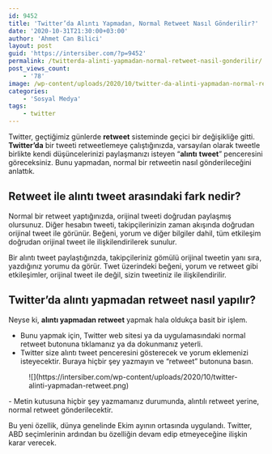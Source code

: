 ```yaml
---
id: 9452
title: 'Twitter’da Alıntı Yapmadan, Normal Retweet Nasıl Gönderilir?'
date: '2020-10-31T21:30:00+03:00'
author: 'Ahmet Can Bilici'
layout: post
guid: 'https://intersiber.com/?p=9452'
permalink: /twitterda-alinti-yapmadan-normal-retweet-nasil-gonderilir/
post_views_count:
    - '78'
image: /wp-content/uploads/2020/10/twitter-da-alinti-yapmadan-normal-retweet-nasil-gonderilir.jpg
categories:
    - 'Sosyal Medya'
tags:
    - twitter
---
```


Twitter, geçtiğimiz günlerde **retweet** sisteminde geçici bir değişikliğe gitti. **Twitter’da** bir tweeti retweetlemeye çalıştığınızda, varsayılan olarak tweetle birlikte kendi düşüncelerinizi paylaşmanızı isteyen “**alıntı** **tweet**” penceresini göreceksiniz. Bunu yapmadan, normal bir retweetin nasıl gönderileceğini anlattık.

## Retweet ile alıntı tweet arasındaki fark nedir?

Normal bir retweet yaptığınızda, orijinal tweeti doğrudan paylaşmış olursunuz. Diğer hesabın tweeti, takipçilerinizin zaman akışında doğrudan orijinal tweet ile görünür. Beğeni, yorum ve diğer bilgiler dahil, tüm etkileşim doğrudan orijinal tweet ile ilişkilendirilerek sunulur.

Bir alıntı tweet paylaştığınzda, takipçileriniz gömülü orijinal tweetin yanı sıra, yazdığınız yorumu da görür. Twet üzerindeki beğeni, yorum ve retweet gibi etkileşimler, orijinal tweet ile değil, sizin tweetiniz ile ilişkilendirilir.

## Twitter’da alıntı yapmadan retweet nasıl yapılır?

Neyse ki, **alıntı yapmadan retweet** yapmak hala oldukça basit bir işlem.

- Bunu yapmak için, Twitter web sitesi ya da uygulamasındaki normal retweet butonuna tıklamanız ya da dokunmanız yeterli.
- Twitter size alıntı tweet penceresini gösterecek ve yorum eklemenizi isteyecektir. Buraya hiçbir şey yazmayın ve “retweet” butonuna basın.

<figure class="wp-block-image size-large">![](https://intersiber.com/wp-content/uploads/2020/10/twitter-alinti-yapmadan-retweet.png)</figure>- Metin kutusuna hiçbir şey yazmamanız durumunda, alıntılı retweet yerine, normal retweet gönderilecektir.

Bu yeni özellik, dünya genelinde Ekim ayının ortasında uygulandı. Twitter, ABD seçimlerinin ardından bu özelliğin devam edip etmeyeceğine ilişkin karar verecek.